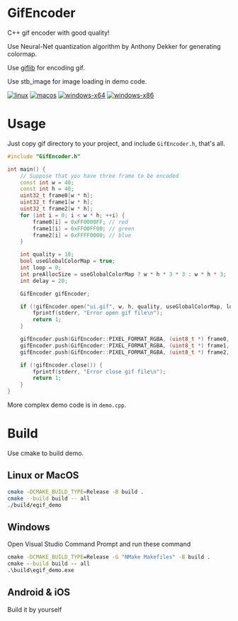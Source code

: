 # GifEncoder

C++ gif encoder with good quality!

Use Neural-Net quantization algorithm by Anthony Dekker for generating colormap.

Use [giflib](https://sourceforge.net/projects/giflib/) for encoding gif.

Use stb_image for image loading in demo code.

[![linux](https://github.com/xiaozhuai/GifEncoder/actions/workflows/linux.yml/badge.svg)](https://github.com/xiaozhuai/GifEncoder/actions/workflows/linux.yml)
[![macos](https://github.com/xiaozhuai/GifEncoder/actions/workflows/macos.yml/badge.svg)](https://github.com/xiaozhuai/GifEncoder/actions/workflows/macos.yml)
[![windows-x64](https://github.com/xiaozhuai/GifEncoder/actions/workflows/windows-x64.yml/badge.svg)](https://github.com/xiaozhuai/GifEncoder/actions/workflows/windows-x64.yml)
[![windows-x86](https://github.com/xiaozhuai/GifEncoder/actions/workflows/windows-x86.yml/badge.svg)](https://github.com/xiaozhuai/GifEncoder/actions/workflows/windows-x86.yml)

# Usage

Just copy gif directory to your project, and include `GifEncoder.h`, that's all.

```cpp
#include "GifEncoder.h"

int main() {
    // Suppose that you have three frame to be encoded
    const int w = 40;
    const int h = 40;
    uint32_t frame0[w * h];
    uint32_t frame1[w * h];
    uint32_t frame2[w * h];
    for (int i = 0; i < w * h; ++i) {
        frame0[i] = 0xFF0000FF; // red
        frame1[i] = 0xFF00FF00; // green
        frame2[i] = 0xFFFF0000; // blue
    }

    int quality = 10;
    bool useGlobalColorMap = true;
    int loop = 0;
    int preAllocSize = useGlobalColorMap ? w * h * 3 * 3 : w * h * 3;
    int delay = 20;

    GifEncoder gifEncoder;

    if (!gifEncoder.open("ui.gif", w, h, quality, useGlobalColorMap, loop, preAllocSize)) {
        fprintf(stderr, "Error open gif file\n");
        return 1;
    }

    gifEncoder.push(GifEncoder::PIXEL_FORMAT_RGBA, (uint8_t *) frame0, w, h, delay);
    gifEncoder.push(GifEncoder::PIXEL_FORMAT_RGBA, (uint8_t *) frame1, w, h, delay);
    gifEncoder.push(GifEncoder::PIXEL_FORMAT_RGBA, (uint8_t *) frame2, w, h, delay);

    if (!gifEncoder.close()) {
        fprintf(stderr, "Error close gif file\n");
        return 1;
    }
}
```

More complex demo code is in `demo.cpp`.

# Build

Use cmake to build demo.

## Linux or MacOS

```bash
cmake -DCMAKE_BUILD_TYPE=Release -B build .
cmake --build build -- all
./build/egif_demo
```

## Windows

Open Visual Studio Command Prompt and run these command

```bat
cmake -DCMAKE_BUILD_TYPE=Release -G "NMake Makefiles" -B build .
cmake --build build -- all
.\build\egif_demo.exe
```

## Android & iOS

Build it by yourself
